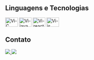 ## Linguagens e Tecnologias  

<div> 
 <img align="center" alt="Vi-C" height="30" width="40"  src="https://cdn.jsdelivr.net/gh/devicons/devicon@latest/icons/c/c-original.svg" />
 <img align="center" alt="Vi-java" height="30" width="40" src="https://cdn.jsdelivr.net/gh/devicons/devicon@latest/icons/java/java-plain.svg" />  
  <img align="center" alt="Vi-react" height="30" width="40" src="https://cdn.jsdelivr.net/gh/devicons/devicon@latest/icons/react/react-original.svg" />
 <img align="center" alt="Vi-js" height="30" width="40" src="https://cdn.jsdelivr.net/gh/devicons/devicon@latest/icons/javascript/javascript-original.svg" />  
</div>

## Contato  

<div>
  <a href="mailto:lorenaloureiro39@gmail.com"> 
    <img src="https://img.shields.io/badge/Gmail-D14836?style=for-the-badge&logo=gmail&logoColor=white"/>
  </a>
  <a href="https://www.linkedin.com/in/lorena-teixeira-611a85237/" target="_blank"> 
    <img src="https://img.shields.io/badge/LinkedIn-0077B5?style=for-the-badge&logo=linkedin&logoColor=white"/>  
  </a>
</div>

